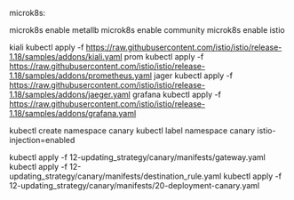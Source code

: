 microk8s:

microk8s enable metallb 
microk8s enable community
microk8s enable istio

kiali
kubectl apply -f https://raw.githubusercontent.com/istio/istio/release-1.18/samples/addons/kiali.yaml
prom
kubectl apply -f https://raw.githubusercontent.com/istio/istio/release-1.18/samples/addons/prometheus.yaml
jager
kubectl apply -f https://raw.githubusercontent.com/istio/istio/release-1.18/samples/addons/jaeger.yaml
grafana
kubectl apply -f https://raw.githubusercontent.com/istio/istio/release-1.18/samples/addons/grafana.yaml

kubectl create namespace canary
kubectl label namespace canary istio-injection=enabled

kubectl apply -f 12-updating_strategy/canary/manifests/gateway.yaml
kubectl apply -f 12-updating_strategy/canary/manifests/destination_rule.yaml
kubectl apply -f 12-updating_strategy/canary/manifests/20-deployment-canary.yaml
